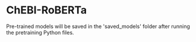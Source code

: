 # ChEBI-RoBERTa

Pre-trained models will be saved in the 'saved_models' folder after running the pretraining Python files. 
